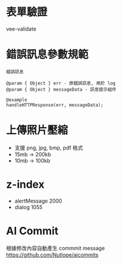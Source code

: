 # 表單驗證

vee-validate

# 錯誤訊息參數規範

```
錯誤訊息

@param { Object } err - 原錯誤訊息, 用於 log
@param { Object } messageData - 訊息提示組件

@example
handleHTTPResponse(err, messageData);
```

# 上傳照片壓縮

- 支援 png, jpg, bmp, pdf 格式
- 15mb -> 200kb
- 10mb -> 100kb

# z-index

- alertMessage 2000
- dialog 1055

# AI Commit

根據修改內容自動產生 commmit message
https://github.com/Nutlope/aicommits
